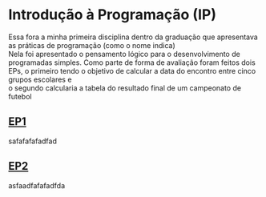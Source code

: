# Introdução à Programação (IP)

Essa fora a minha primeira disciplina dentro da graduação que apresentava as práticas de programação (como o nome indica)<br>
Nela foi apresentado o pensamento lógico para o desenvolvimento de programadas simples.
Como parte de forma de avaliação foram feitos dois EPs, o primeiro tendo o objetivo de calcular a data do encontro entre cinco grupos escolares e <br>
o segundo calcularia a tabela do resultado final de um campeonato de futebol
<br>
## [EP1]()
safafafafadfad
<br>
## [EP2]()
asfaadfafafadfda
<br>
